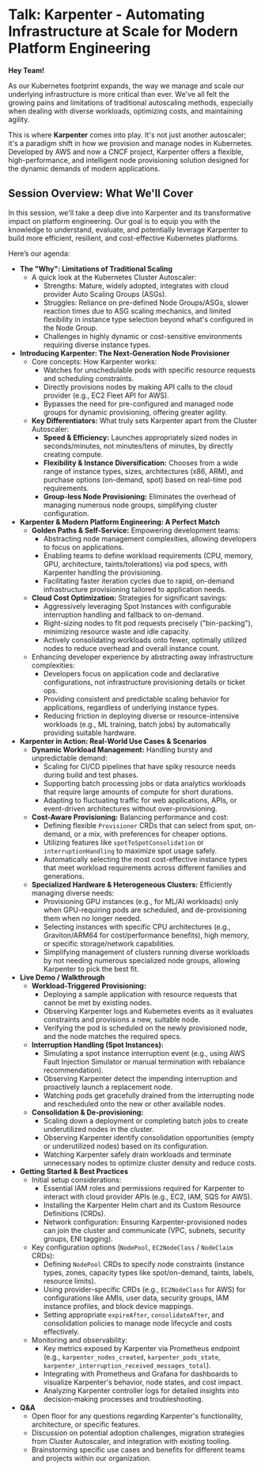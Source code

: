 # Talk: Karpenter - Automating Infrastructure at Scale for Modern Platform Engineering

**Hey Team!**

As our Kubernetes footprint expands, the way we manage and scale our underlying infrastructure is more critical than ever. We've all felt the growing pains and limitations of traditional autoscaling methods, especially when dealing with diverse workloads, optimizing costs, and maintaining agility.

This is where **Karpenter** comes into play. It's not just another autoscaler; it's a paradigm shift in how we provision and manage nodes in Kubernetes. Developed by AWS and now a CNCF project, Karpenter offers a flexible, high-performance, and intelligent node provisioning solution designed for the dynamic demands of modern applications.

## Session Overview: What We'll Cover

In this session, we'll take a deep dive into Karpenter and its transformative impact on platform engineering. Our goal is to equip you with the knowledge to understand, evaluate, and potentially leverage Karpenter to build more efficient, resilient, and cost-effective Kubernetes platforms.

Here’s our agenda:

*   **The "Why": Limitations of Traditional Scaling**
    *   A quick look at the Kubernetes Cluster Autoscaler:
        *   Strengths: Mature, widely adopted, integrates with cloud provider Auto Scaling Groups (ASGs).
        *   Struggles: Reliance on pre-defined Node Groups/ASGs, slower reaction times due to ASG scaling mechanics, and limited flexibility in instance type selection beyond what's configured in the Node Group.
        *   Challenges in highly dynamic or cost-sensitive environments requiring diverse instance types.
*   **Introducing Karpenter: The Next-Generation Node Provisioner**
    *   Core concepts: How Karpenter works:
        *   Watches for unschedulable pods with specific resource requests and scheduling constraints.
        *   Directly provisions nodes by making API calls to the cloud provider (e.g., EC2 Fleet API for AWS).
        *   Bypasses the need for pre-configured and managed node groups for dynamic provisioning, offering greater agility.
    *   **Key Differentiators:** What truly sets Karpenter apart from the Cluster Autoscaler:
        *   **Speed & Efficiency:** Launches appropriately sized nodes in seconds/minutes, not minutes/tens of minutes, by directly creating compute.
        *   **Flexibility & Instance Diversification:** Chooses from a wide range of instance types, sizes, architectures (x86, ARM), and purchase options (on-demand, spot) based on real-time pod requirements.
        *   **Group-less Node Provisioning:** Eliminates the overhead of managing numerous node groups, simplifying cluster configuration.
*   **Karpenter & Modern Platform Engineering: A Perfect Match**
    *   **Golden Paths & Self-Service:** Empowering development teams:
        *   Abstracting node management complexities, allowing developers to focus on applications.
        *   Enabling teams to define workload requirements (CPU, memory, GPU, architecture, taints/tolerations) via pod specs, with Karpenter handling the provisioning.
        *   Facilitating faster iteration cycles due to rapid, on-demand infrastructure provisioning tailored to application needs.
    *   **Cloud Cost Optimization:** Strategies for significant savings:
        *   Aggressively leveraging Spot Instances with configurable interruption handling and fallback to on-demand.
        *   Right-sizing nodes to fit pod requests precisely ("bin-packing"), minimizing resource waste and idle capacity.
        *   Actively consolidating workloads onto fewer, optimally utilized nodes to reduce overhead and overall instance count.
    *   Enhancing developer experience by abstracting away infrastructure complexities:
        *   Developers focus on application code and declarative configurations, not infrastructure provisioning details or ticket ops.
        *   Providing consistent and predictable scaling behavior for applications, regardless of underlying instance types.
        *   Reducing friction in deploying diverse or resource-intensive workloads (e.g., ML training, batch jobs) by automatically providing suitable hardware.
*   **Karpenter in Action: Real-World Use Cases & Scenarios**
    *   **Dynamic Workload Management:** Handling bursty and unpredictable demand:
        *   Scaling for CI/CD pipelines that have spiky resource needs during build and test phases.
        *   Supporting batch processing jobs or data analytics workloads that require large amounts of compute for short durations.
        *   Adapting to fluctuating traffic for web applications, APIs, or event-driven architectures without over-provisioning.
    *   **Cost-Aware Provisioning:** Balancing performance and cost:
        *   Defining flexible `Provisioner` CRDs that can select from spot, on-demand, or a mix, with preferences for cheaper options.
        *   Utilizing features like `spotToSpotConsolidation` or `interruptionHandling` to maximize spot usage safely.
        *   Automatically selecting the most cost-effective instance types that meet workload requirements across different families and generations.
    *   **Specialized Hardware & Heterogeneous Clusters:** Efficiently managing diverse needs:
        *   Provisioning GPU instances (e.g., for ML/AI workloads) only when GPU-requiring pods are scheduled, and de-provisioning them when no longer needed.
        *   Selecting instances with specific CPU architectures (e.g., Graviton/ARM64 for cost/performance benefits), high memory, or specific storage/network capabilities.
        *   Simplifying management of clusters running diverse workloads by not needing numerous specialized node groups, allowing Karpenter to pick the best fit.
*   **Live Demo / Walkthrough**
    *   **Workload-Triggered Provisioning:**
        *   Deploying a sample application with resource requests that cannot be met by existing nodes.
        *   Observing Karpenter logs and Kubernetes events as it evaluates constraints and provisions a new, suitable node.
        *   Verifying the pod is scheduled on the newly provisioned node, and the node matches the required specs.
    *   **Interruption Handling (Spot Instances):**
        *   Simulating a spot instance interruption event (e.g., using AWS Fault Injection Simulator or manual termination with rebalance recommendation).
        *   Observing Karpenter detect the impending interruption and proactively launch a replacement node.
        *   Watching pods get gracefully drained from the interrupting node and rescheduled onto the new or other available nodes.
    *   **Consolidation & De-provisioning:**
        *   Scaling down a deployment or completing batch jobs to create underutilized nodes in the cluster.
        *   Observing Karpenter identify consolidation opportunities (empty or underutilized nodes) based on its configuration.
        *   Watching Karpenter safely drain workloads and terminate unnecessary nodes to optimize cluster density and reduce costs.
*   **Getting Started & Best Practices**
    *   Initial setup considerations:
        *   Essential IAM roles and permissions required for Karpenter to interact with cloud provider APIs (e.g., EC2, IAM, SQS for AWS).
        *   Installing the Karpenter Helm chart and its Custom Resource Definitions (CRDs).
        *   Network configuration: Ensuring Karpenter-provisioned nodes can join the cluster and communicate (VPC, subnets, security groups, ENI tagging).
    *   Key configuration options (`NodePool`, `EC2NodeClass` / `NodeClaim` CRDs):
        *   Defining `NodePool` CRDs to specify node constraints (instance types, zones, capacity types like spot/on-demand, taints, labels, resource limits).
        *   Using provider-specific CRDs (e.g., `EC2NodeClass` for AWS) for configurations like AMIs, user data, security groups, IAM instance profiles, and block device mappings.
        *   Setting appropriate `expireAfter`, `consolidateAfter`, and consolidation policies to manage node lifecycle and costs effectively.
    *   Monitoring and observability:
        *   Key metrics exposed by Karpenter via Prometheus endpoint (e.g., `karpenter_nodes_created`, `karpenter_pods_state`, `karpenter_interruption_received_messages_total`).
        *   Integrating with Prometheus and Grafana for dashboards to visualize Karpenter's behavior, node states, and cost impact.
        *   Analyzing Karpenter controller logs for detailed insights into decision-making processes and troubleshooting.
*   **Q&A**
    *   Open floor for any questions regarding Karpenter's functionality, architecture, or specific features.
    *   Discussion on potential adoption challenges, migration strategies from Cluster Autoscaler, and integration with existing tooling.
    *   Brainstorming specific use cases and benefits for different teams and projects within our organization.
